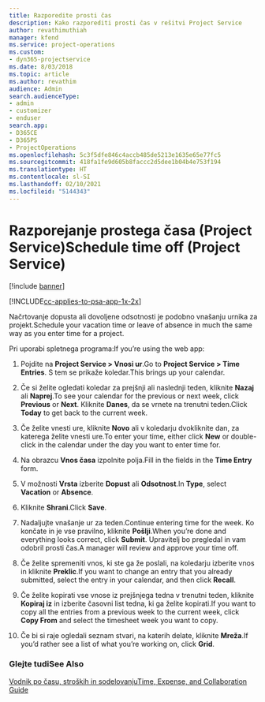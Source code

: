 ```yaml
---
title: Razporedite prosti čas
description: Kako razporediti prosti čas v rešitvi Project Service
author: revathimuthiah
manager: kfend
ms.service: project-operations
ms.custom:
- dyn365-projectservice
ms.date: 8/03/2018
ms.topic: article
ms.author: revathim
audience: Admin
search.audienceType:
- admin
- customizer
- enduser
search.app:
- D365CE
- D365PS
- ProjectOperations
ms.openlocfilehash: 5c3f5dfe846c4accb485de5213e1635e65e77fc5
ms.sourcegitcommit: 418fa1fe9d605b8faccc2d5dee1b04b4e753f194
ms.translationtype: HT
ms.contentlocale: sl-SI
ms.lasthandoff: 02/10/2021
ms.locfileid: "5144343"
---
```

# <a name="schedule-time-off-project-service"></a><span data-ttu-id="f8ba5-103">Razporejanje prostega časa (Project Service)</span><span class="sxs-lookup"><span data-stu-id="f8ba5-103">Schedule time off (Project Service)</span></span>

[!include [banner](../includes/psa-now-project-operations.md)]

[!INCLUDE[cc-applies-to-psa-app-1x-2x](../includes/cc-applies-to-psa-app-1x-2x.md)]

<span data-ttu-id="f8ba5-104">Načrtovanje dopusta ali dovoljene odsotnosti je podobno vnašanju urnika za projekt.</span><span class="sxs-lookup"><span data-stu-id="f8ba5-104">Schedule your vacation time or leave of absence in much the same way as you enter time for a project.</span></span>  
  
 <span data-ttu-id="f8ba5-105">Pri uporabi spletnega programa:</span><span class="sxs-lookup"><span data-stu-id="f8ba5-105">If you’re using the web app:</span></span>  
  
1.  <span data-ttu-id="f8ba5-106">Pojdite na **Project Service > Vnosi ur**.</span><span class="sxs-lookup"><span data-stu-id="f8ba5-106">Go to **Project Service > Time Entries**.</span></span> <span data-ttu-id="f8ba5-107">S tem se prikaže koledar.</span><span class="sxs-lookup"><span data-stu-id="f8ba5-107">This brings up your calendar.</span></span>  
  
2.  <span data-ttu-id="f8ba5-108">Če si želite ogledati koledar za prejšnji ali naslednji teden, kliknite **Nazaj** ali **Naprej**.</span><span class="sxs-lookup"><span data-stu-id="f8ba5-108">To see your calendar for the previous or next week, click **Previous** or **Next**.</span></span> <span data-ttu-id="f8ba5-109">Kliknite **Danes**, da se vrnete na trenutni teden.</span><span class="sxs-lookup"><span data-stu-id="f8ba5-109">Click **Today** to get back to the current week.</span></span>  
  
3.  <span data-ttu-id="f8ba5-110">Če želite vnesti ure, kliknite **Novo** ali v koledarju dvokliknite dan, za katerega želite vnesti ure.</span><span class="sxs-lookup"><span data-stu-id="f8ba5-110">To enter your time, either click **New** or double-click in the calendar under the day you want to enter time for.</span></span>  
  
4.  <span data-ttu-id="f8ba5-111">Na obrazcu **Vnos časa** izpolnite polja.</span><span class="sxs-lookup"><span data-stu-id="f8ba5-111">Fill in the fields in the **Time Entry** form.</span></span>  
  
5.  <span data-ttu-id="f8ba5-112">V možnosti **Vrsta** izberite **Dopust** ali **Odsotnost**.</span><span class="sxs-lookup"><span data-stu-id="f8ba5-112">In **Type**, select **Vacation** or **Absence**.</span></span>  
  
6.  <span data-ttu-id="f8ba5-113">Kliknite **Shrani**.</span><span class="sxs-lookup"><span data-stu-id="f8ba5-113">Click **Save**.</span></span>  
  
7.  <span data-ttu-id="f8ba5-114">Nadaljujte vnašanje ur za teden.</span><span class="sxs-lookup"><span data-stu-id="f8ba5-114">Continue entering time for the week.</span></span> <span data-ttu-id="f8ba5-115">Ko končate in je vse pravilno, kliknite **Pošlji**.</span><span class="sxs-lookup"><span data-stu-id="f8ba5-115">When you’re done and everything looks correct, click **Submit**.</span></span> <span data-ttu-id="f8ba5-116">Upravitelj bo pregledal in vam odobril prosti čas.</span><span class="sxs-lookup"><span data-stu-id="f8ba5-116">A manager will review and approve your time off.</span></span>  
  
8.  <span data-ttu-id="f8ba5-117">Če želite spremeniti vnos, ki ste ga že poslali, na koledarju izberite vnos in kliknite **Preklic**.</span><span class="sxs-lookup"><span data-stu-id="f8ba5-117">If you want to change an entry that you already submitted, select the entry in your calendar, and then click **Recall**.</span></span>  
  
9. <span data-ttu-id="f8ba5-118">Če želite kopirati vse vnose iz prejšnjega tedna v trenutni teden, kliknite **Kopiraj iz** in izberite časovni list tedna, ki ga želite kopirati.</span><span class="sxs-lookup"><span data-stu-id="f8ba5-118">If you want to copy all the entries from a previous week to the current week, click **Copy From** and select the timesheet week you want to copy.</span></span>  
  
10. <span data-ttu-id="f8ba5-119">Če bi si raje ogledali seznam stvari, na katerih delate, kliknite **Mreža**.</span><span class="sxs-lookup"><span data-stu-id="f8ba5-119">If you’d rather see a list of what you’re working on, click **Grid**.</span></span>  
  
### <a name="see-also"></a><span data-ttu-id="f8ba5-120">Glejte tudi</span><span class="sxs-lookup"><span data-stu-id="f8ba5-120">See Also</span></span>  
 [<span data-ttu-id="f8ba5-121">Vodnik po času, stroških in sodelovanju</span><span class="sxs-lookup"><span data-stu-id="f8ba5-121">Time, Expense, and Collaboration Guide</span></span>](../psa/time-expense-collaboration-guide.md)
